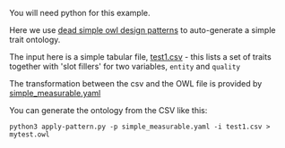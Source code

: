 You will need python for this example.

Here we use [dead simple owl design patterns](https://github.com/dosumis/dead_simple_owl_design_patterns) to auto-generate a simple trait ontology.

The input here is a simple tabular file, [test1.csv](test1.csv) - this lists a set of traits together with 'slot fillers' for two variables, `entity` and `quality`

The transformation between the csv and the OWL file is provided by [simple_measurable.yaml](simple_measurable.yaml)

You can generate the ontology from the CSV like this:

    python3 apply-pattern.py -p simple_measurable.yaml -i test1.csv > mytest.owl



